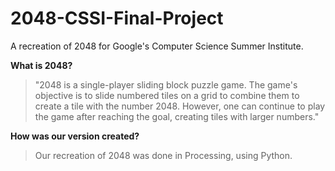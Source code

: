 # 2048-CSSI-Final-Project
A recreation of 2048 for Google's Computer Science Summer Institute.

**What is 2048?**
> "2048 is a single-player sliding block puzzle game. The game's objective is to slide numbered tiles on a grid to combine them to create a tile with the number 2048. However, one can continue to play the game after reaching the goal, creating tiles with larger numbers."

**How was our version created?** 
>Our recreation of 2048 was done in Processing, using Python. 
